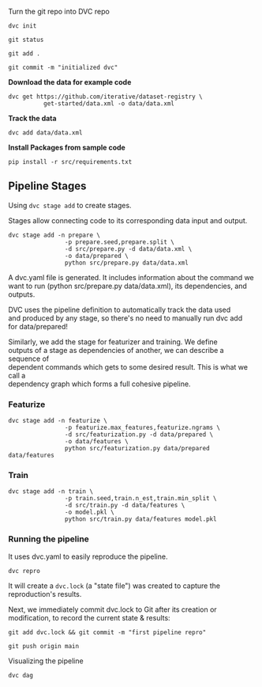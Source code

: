  Turn the git repo into DVC repo

```
dvc init

git status

git add .

git commit -m "initialized dvc"
```
**Download the data for example code**

```
dvc get https://github.com/iterative/dataset-registry \
          get-started/data.xml -o data/data.xml
```

**Track the data**

```
dvc add data/data.xml
```

**Install Packages from sample code**

```
pip install -r src/requirements.txt
```


## Pipeline Stages

Using `dvc stage add` to create stages.

Stages allow connecting code to its corresponding data input and output.

```
dvc stage add -n prepare \
                -p prepare.seed,prepare.split \
                -d src/prepare.py -d data/data.xml \
                -o data/prepared \
                python src/prepare.py data/data.xml
```

A dvc.yaml file is generated. It includes information about the command we \
want to run (python src/prepare.py data/data.xml), its dependencies, and outputs.

DVC uses the pipeline definition to automatically track the data used \
and produced by any stage, so there's no need to manually run dvc add \
for data/prepared!

Similarly, we add the stage for featurizer and training. We define \
outputs of a stage as dependencies of another, we can describe a sequence of \
dependent commands which gets to some desired result. This is what we call a \
dependency graph which forms a full cohesive pipeline.

### Featurize

```
dvc stage add -n featurize \
                -p featurize.max_features,featurize.ngrams \
                -d src/featurization.py -d data/prepared \
                -o data/features \
                python src/featurization.py data/prepared data/features

```

### Train

```
dvc stage add -n train \
                -p train.seed,train.n_est,train.min_split \
                -d src/train.py -d data/features \
                -o model.pkl \
                python src/train.py data/features model.pkl
```

### Running the pipeline

It uses dvc.yaml to easily reproduce the pipeline.

```
dvc repro
```

It will create a `dvc.lock` (a "state file") was created to capture the reproduction's results.

Next, we immediately commit dvc.lock to Git after its creation or modification, to record the current state & results: 

```
git add dvc.lock && git commit -m "first pipeline repro"

git push origin main
```

Visualizing the pipeline

```
dvc dag
```
